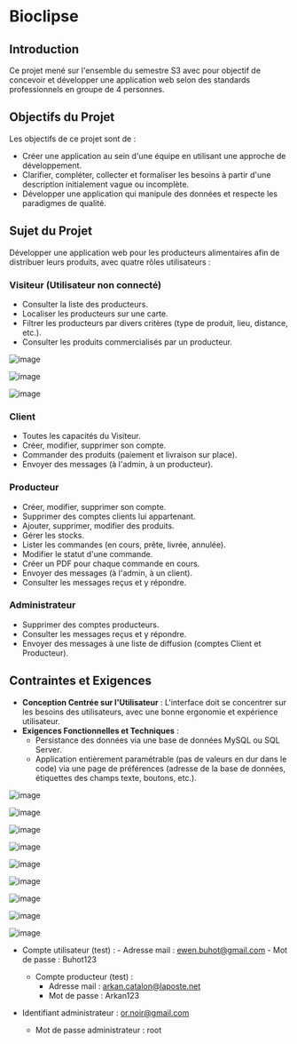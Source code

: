 # Bioclipse

## Introduction

Ce projet mené sur l'ensemble du semestre S3 avec pour objectif de concevoir et développer une application web selon des standards professionnels en groupe de 4 personnes. 

## Objectifs du Projet

Les objectifs de ce projet sont de :
- Créer une application au sein d'une équipe en utilisant une approche de développement.
- Clarifier, compléter, collecter et formaliser les besoins à partir d'une description initialement vague ou incomplète.
- Développer une application qui manipule des données et respecte les paradigmes de qualité.

## Sujet du Projet

Développer une application web pour les producteurs alimentaires afin de distribuer leurs produits, avec quatre rôles utilisateurs :

### Visiteur (Utilisateur non connecté)
- Consulter la liste des producteurs.
- Localiser les producteurs sur une carte.
- Filtrer les producteurs par divers critères (type de produit, lieu, distance, etc.).
- Consulter les produits commercialisés par un producteur.

![image](https://github.com/johannvig/Bioclipse/assets/102874093/65de7b51-97c7-42bf-bc4f-270714403c15)

![image](https://github.com/johannvig/Bioclipse/assets/102874093/575990bb-dbeb-4e1e-b523-a10f7fb1361c)


![image](https://github.com/johannvig/Bioclipse/assets/102874093/7c573d68-a27a-4990-a9dd-1501a5c50dbd)

### Client
- Toutes les capacités du Visiteur.
- Créer, modifier, supprimer son compte.
- Commander des produits (paiement et livraison sur place).
- Envoyer des messages (à l'admin, à un producteur).

### Producteur
- Créer, modifier, supprimer son compte.
- Supprimer des comptes clients lui appartenant.
- Ajouter, supprimer, modifier des produits.
- Gérer les stocks.
- Lister les commandes (en cours, prête, livrée, annulée).
- Modifier le statut d'une commande.
- Créer un PDF pour chaque commande en cours.
- Envoyer des messages (à l'admin, à un client).
- Consulter les messages reçus et y répondre.

### Administrateur
- Supprimer des comptes producteurs.
- Consulter les messages reçus et y répondre.
- Envoyer des messages à une liste de diffusion (comptes Client et Producteur).

## Contraintes et Exigences

- **Conception Centrée sur l'Utilisateur** : L'interface doit se concentrer sur les besoins des utilisateurs, avec une bonne ergonomie et expérience utilisateur.
- **Exigences Fonctionnelles et Techniques** :
  - Persistance des données via une base de données MySQL ou SQL Server.
  - Application entièrement paramétrable (pas de valeurs en dur dans le code) via une page de préférences (adresse de la base de données, étiquettes des champs texte, boutons, etc.).





![image](https://github.com/johannvig/Bioclipse/assets/102874093/fde8cf51-f326-40f5-a81e-0a996bc05e75)


![image](https://github.com/johannvig/Bioclipse/assets/102874093/b8239b86-8caf-40ef-8af4-f67771af9e75)


![image](https://github.com/johannvig/Bioclipse/assets/102874093/d781b4b8-4eda-49cd-a804-f17eefab75a2)

![image](https://github.com/johannvig/Bioclipse/assets/102874093/94c21f2d-001b-45d3-b883-da8317d11f9a)

![image](https://github.com/johannvig/Bioclipse/assets/102874093/ac83812a-2c72-49cd-ace3-b5524fd065d4)

![image](https://github.com/johannvig/Bioclipse/assets/102874093/4f906832-3890-426c-9bdc-f9e9db7c89a8)

![image](https://github.com/johannvig/Bioclipse/assets/102874093/6ee63ac6-4e54-4430-bfd2-141ddb6884e6)

![image](https://github.com/johannvig/Bioclipse/assets/102874093/cb41812f-e267-4a0a-aa48-b7c9d9e0e003)

![image](https://github.com/johannvig/Bioclipse/assets/102874093/c8b16127-b2ef-4136-b14c-b2cfd4ee669d)



- Compte utilisateur (test) :
		- Adresse mail : ewen.buhot@gmail.com
		- Mot de passe : Buhot123

   - Compte producteur (test) :
		- Adresse mail : arkan.catalon@laposte.net
		- Mot de passe : Arkan123
 - Identifiant administrateur : or.noir@gmail.com 
   - Mot de passe administrateur : root
